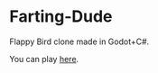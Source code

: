 # Farting-Dude
Flappy Bird clone made in Godot+C#.

You can play [here](https://ussao.itch.io/farting-dude).
